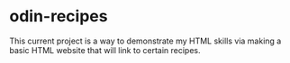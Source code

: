 # odin-recipes

This current project is a way to demonstrate my HTML skills via making a basic HTML website that will link to certain recipes.
